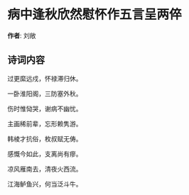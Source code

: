 # 病中逢秋欣然慰怀作五言呈两倅

**作者**: 刘敞

## 诗词内容

过更縻远戍，怀禄滞归休。

一卧淮阳阁，三防塞外秋。

伤时惟恸哭，谢病不幽忧。

主画稀前辈，忘形赖隽游。

韩棱才抗俗，枚叔赋无俦。

感慨今如此，支离尚有瘳。

凉风雁南去，清夜火西流。

江海鲈鱼兴，何当泛斗牛。

